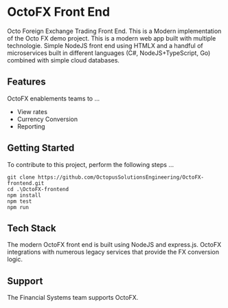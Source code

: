 # OctoFX Front End 

Octo Foreign Exchange Trading Front End. This is a Modern implementation of the Octo FX demo project. This is a modern web app built with multiple technologie. Simple NodeJS front end using HTMLX and a handful of microservices built in different languages (C#, NodeJS+TypeScript, Go) combined with simple cloud databases.

## Features

OctoFX enablements teams to ... 

* View rates
* Currency Conversion
* Reporting 


## Getting Started

To contribute to this project, perform the following steps ...

```
git clone https://github.com/OctopusSolutionsEngineering/OctoFX-frontend.git 
cd .\OctoFX-frontend
npm install
npm test
npm run

```

## Tech Stack

The modern OctoFX front end is built using NodeJS and express.js. OctoFX integrations with numerous legacy services that provide the FX conversion logic.

## Support

The Financial Systems team supports OctoFX. 
